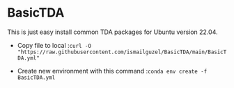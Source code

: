 # BasicTDA


This is just easy install common TDA packages for Ubuntu version 22.04.

* Copy file to local
  :`curl -O "https://raw.githubusercontent.com/ismailguzel/BasicTDA/main/BasicTDA.yml"`


* Create new environment with this command
  :`conda env create -f BasicTDA.yml`
